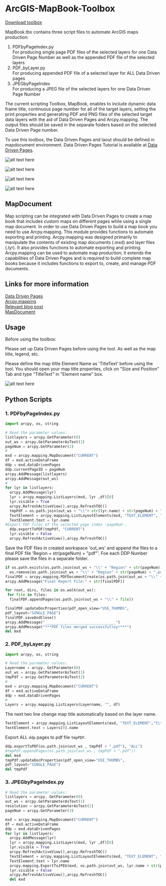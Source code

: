 # ArcGIS-MapBook-Toolbox

[Download toolbox](https://github.com/Nina-Om/ArcGIS-MapBook-Toolbox/blob/master/MapBook.zip)

MapBook.tbx contains three script files to automate ArcGIS maps production:<br />
 1. PDFbyPageIndex.py  <br />For producing single page PDF files of the selected layers for one Data Driven Page Number as well as the   appended PDF file of the selected layers <br /> 
 2. PDF_byLayer.py  <br />For producing appended PDF file of a selected layer for ALL Data Driven pages <br />
 3. JPEGbyPageIndex  <br />For producing a JPEG file of the selected layers for one Data Driven Page Number <br />

The current scripting Toolbox, MapBook, enables to include dynamic data frame title, continuous page number for all of the target layers, setting the print properties and generating PDF and PNG files of the selected target data layers with the aid of Data Driven Pages and Arcpy.mapping. The output files should be saved in the separate folders based on the selected Data Driven Page number.

To use this toolbox, the Data Driven Pages and laout should be defined in mapdocument environment. Data Driven Pages Tutorial is available at [Data Driven Pages](http://help.arcgis.com/en/arcgisdesktop/10.0/help/index.html#//00sr00000006000000).


![alt text here](https://github.com/Nina-Om/ArcGIS-MapBook-Toolbox/blob/master/toolbox2.PNG)

![alt text here](https://github.com/Nina-Om/ArcGIS-MapBook-Toolbox/blob/master/pdf1.PNG)

![alt text here](https://github.com/Nina-Om/ArcGIS-MapBook-Toolbox/blob/master/pdf2.PNG)

![alt text here](https://github.com/Nina-Om/ArcGIS-MapBook-Toolbox/blob/master/jpeg.PNG)


## MapDocument

Map scripting can be integrated with Data Driven Pages to create a map book that includes custom maps on different pages while using a single map document. In order to use Data Driven Pages to build a map book you need to use Arcpy.mapping. This module provides functions to automate exporting and printing. Arcpy.mapping was designed primarily to manipulate the contents of existing map documents (.mxd) and layer files (.lyr). It also provides functions to automate exporting and printing. Arcpy.mapping can be used to automate map production; it extends the capabilities of Data Driven Pages and is required to build complete map books because it includes functions to export to, create, and manage PDF documents.

## Links for more information
[Data Driven Pages](http://help.arcgis.com/en/arcgisdesktop/10.0/help/index.html#//00sr00000006000000)<br />
[Arcpy.mapping](https://desktop.arcgis.com/en/arcmap/10.3/analyze/arcpy-mapping/introduction-to-arcpy-mapping.htm)<br />
[Relevant blog post](https://www.esri.com/arcgis-blog/products/arcgis-desktop/mapping/combining-data-driven-pages-with-python-and-arcpy-mapping/)<br />
[MapDocument](https://desktop.arcgis.com/en/arcmap/10.3/analyze/arcpy-mapping/mapdocument-class.htm)



## Usage
Before using the toolbox:

Please set up Data Driven Pages before using the tool. As well as the map title, legend, etc. 

Please define the map tiltle Element Name as 'TitleText' before using the tool. You should open your map title properties, click on "Size and Position" Tab and type "TitleText" in "Element name" box.

![alt text here](https://github.com/Nina-Om/ArcGIS-MapBook-Toolbox/blob/master/Capture.PNG)


## Python Scripts
### 1. PDFbyPageIndex.py

```python
import arcpy, os, string

# Read the parameter values:
listlayers = arcpy.GetParameter(0)
out_ws = arcpy.GetParameterAsText(1)
pageNum = arcpy.GetParameter(2)
#
mxd = arcpy.mapping.MapDocument("CURRENT")
df = mxd.activeDataFrame
ddp = mxd.dataDrivenPages
ddp.currentPageID = pageNum
arcpy.AddMessage(listlayers)
arcpy.AddMessage(out_ws)
# 
for lyr in listlayers:
  arcpy.AddMessage(lyr)
  lyr = arcpy.mapping.ListLayers(mxd, lyr ,df)[0]
  lyr.visible = True
  arcpy.RefreshActiveView(),arcpy.RefreshTOC()
  tmpPdf = os.path.join(out_ws + "\\"+ str(lyr.name) + str(pageNum) + ".pdf")
  TextElement = arcpy.mapping.ListLayoutElements(mxd, "TEXT_ELEMENT", "TitleText")[0]
  TextElement.text = lyr.name
#Export PDF files of the selected page index 'pageNum'.
  ddp.exportToPDF(tmpPdf, "CURRENT")
  lyr.visible = False
  arcpy.RefreshActiveView(),arcpy.RefreshTOC()
```
Save the PDF files in created workspace 'out_ws' and append the files to a final PDF file 'Region + str(pageNum) + "pdf"'. Foe each DDP Number please save the files in a separate folder.
```python
if os.path.exists(os.path.join(out_ws + "\\" + "Region" + str(pageNum) + ".pdf")):
  os.remove(os.path.join(out_ws + "\\" + "Region" + str(pageNum) + ".pdf"))
finalPDF = arcpy.mapping.PDFDocumentCreate(os.path.join(out_ws + "\\" + "Region" + str(pageNum) + ".pdf"))
arcpy.AddMessage("Final Report File:" + str(finalPDF))

for root, dirs, files in os.walk(out_ws):
 for file in files:
  finalPDF.appendPages(os.path.join(out_ws + "\\" + file))

finalPDF.updateDocProperties(pdf_open_view="USE_THUMBS",
pdf_layout="SINGLE_PAGE")
finalPDF.saveAndClose()
arcpy.AddMessage("________________________________")
arcpy.AddMessage("***PDF files merged successfulley!***")
del mxd
```
### 2. PDF_byLayer.py

```python
import arcpy, os, string

# Read the parameter values:
Layername = arcpy. GetParameter(0)
out_ws = arcpy.GetParameterAsText(1)
tmpPdf = arcpy.GetParameterAsText(2)
#
mxd = arcpy.mapping.MapDocument("CURRENT")
df = mxd.activeDataFrame
ddp = mxd.dataDrivenPages
#
Layers = arcpy.mapping.ListLayers(Layername, "", df)
```
The next two line change map title automatically based on the layer name. 
```python
TextElement = arcpy.mapping.ListLayoutElements(mxd, "TEXT_ELEMENT","TitleText")[0]
TextElement.text = Layers[0].name
```
Export ALL `ddp` pages to pdf file `tmpPDF`.
```python
ddp.exportToPDF(os.path.join(out_ws , tmpPdf + ".pdf"), "ALL")
#tmpPdf.appendPages(os.path.join(out_ws , tmpPdf + ".pdf"))
del mxd
tmpPdf.updateDocProperties(pdf_open_view="USE_THUMBS",
pdf_layout="SINGLE_PAGE")
del tmpPdf
```

### 3. JPEGbyPageIndex.py
```python
# Read the parameter values:
listlayers = arcpy. GetParameter(0)
out_ws = arcpy.GetParameterAsText(1)
resolution = arcpy.GetParameterAsText(2)
pageNum = arcpy.GetParameter(3)
```
```python
mxd = arcpy.mapping.MapDocument("CURRENT")
df = mxd.activeDataFrame
ddp = mxd.dataDrivenPages
for lyr in listlayers:
  arcpy.AddMessage(lyr)
  lyr = arcpy.mapping.ListLayers(mxd, lyr ,df)[0]
  lyr.visible = True
  arcpy.RefreshActiveView(),arcpy.RefreshTOC()
  TextElement = arcpy.mapping.ListLayoutElements(mxd, "TEXT_ELEMENT", "TitleText")[0]
  TextElement.text = lyr.name
  arcpy.mapping.ExportToJPEG(mxd, os.path.join(out_ws, lyr.name + str(pageNum) + ".jpeg"), resolution=resolution)
  lyr.visible = False
  arcpy.RefreshActiveView(),arcpy.RefreshTOC()
  del mxd
  ```
  



